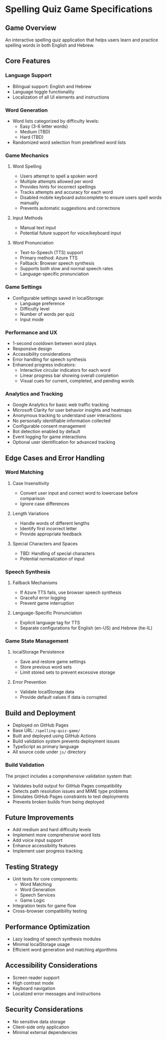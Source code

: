 # Spelling Quiz Game Specifications

## Game Overview
An interactive spelling quiz application that helps users learn and practice spelling words in both English and Hebrew.

## Core Features

### Language Support
- Bilingual support: English and Hebrew
- Language toggle functionality
- Localization of all UI elements and instructions

### Word Generation
- Word lists categorized by difficulty levels:
  - Easy (3-6 letter words)
  - Medium (TBD)
  - Hard (TBD)
- Randomized word selection from predefined word lists

### Game Mechanics
1. Word Spelling
   - Users attempt to spell a spoken word
   - Multiple attempts allowed per word
   - Provides hints for incorrect spellings
   - Tracks attempts and accuracy for each word
   - Disabled mobile keyboard autocomplete to ensure users spell words manually
   - Prevents automatic suggestions and corrections

2. Input Methods
   - Manual text input
   - Potential future support for voice/keyboard input

3. Word Pronunciation
   - Text-to-Speech (TTS) support
   - Primary method: Azure TTS
   - Fallback: Browser speech synthesis
   - Supports both slow and normal speech rates
   - Language-specific pronunciation

### Game Settings
- Configurable settings saved in localStorage:
  - Language preference
  - Difficulty level
  - Number of words per quiz
  - Input mode

### Performance and UX
- 1-second cooldown between word plays
- Responsive design
- Accessibility considerations
- Error handling for speech synthesis
- Enhanced progress indicators:
  - Interactive circular indicators for each word
  - Linear progress bar showing overall completion
  - Visual cues for current, completed, and pending words

### Analytics and Tracking
- Google Analytics for basic web traffic tracking
- Microsoft Clarity for user behavior insights and heatmaps
- Anonymous tracking to understand user interactions
- No personally identifiable information collected
- Configurable consent management
- Bot detection enabled by default
- Event logging for game interactions
- Optional user identification for advanced tracking

## Edge Cases and Error Handling

### Word Matching
1. Case Insensitivity
   - Convert user input and correct word to lowercase before comparison
   - Ignore case differences

2. Length Variations
   - Handle words of different lengths
   - Identify first incorrect letter
   - Provide appropriate feedback

3. Special Characters and Spaces
   - TBD: Handling of special characters
   - Potential normalization of input

### Speech Synthesis
1. Fallback Mechanisms
   - If Azure TTS fails, use browser speech synthesis
   - Graceful error logging
   - Prevent game interruption

2. Language-Specific Pronunciation
   - Explicit language tag for TTS
   - Separate configurations for English (en-US) and Hebrew (he-IL)

### Game State Management
1. localStorage Persistence
   - Save and restore game settings
   - Store previous word sets
   - Limit stored sets to prevent excessive storage

2. Error Prevention
   - Validate localStorage data
   - Provide default values if data is corrupted

## Build and Deployment
- Deployed on GitHub Pages
- Base URL: `/spelling-quiz-game/`
- Built and deployed using GitHub Actions
- Build validation system prevents deployment issues
- TypeScript as primary language
- All source code under `js/` directory

### Build Validation
The project includes a comprehensive validation system that:
- Validates build output for GitHub Pages compatibility
- Detects path resolution issues and MIME type problems
- Simulates GitHub Pages constraints to test deployments
- Prevents broken builds from being deployed

## Future Improvements
- Add medium and hard difficulty levels
- Implement more comprehensive word lists
- Add voice input support
- Enhance accessibility features
- Implement user progress tracking

## Testing Strategy
- Unit tests for core components:
  - Word Matching
  - Word Generation
  - Speech Services
  - Game Logic
- Integration tests for game flow
- Cross-browser compatibility testing

## Performance Optimization
- Lazy loading of speech synthesis modules
- Minimal localStorage usage
- Efficient word generation and matching algorithms

## Accessibility Considerations
- Screen reader support
- High contrast mode
- Keyboard navigation
- Localized error messages and instructions

## Security Considerations
- No sensitive data storage
- Client-side only application
- Minimal external dependencies
